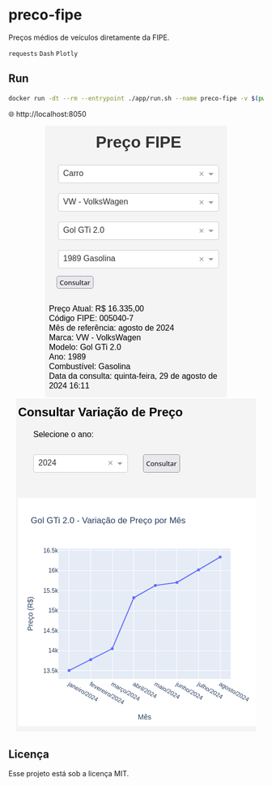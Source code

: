 # preco-fipe
Preços médios de veículos diretamente da FIPE. 

`requests` `Dash` `Plotly`

## Run
```bash
docker run -dt --rm --entrypoint ./app/run.sh --name preco-fipe -v $(pwd):/app -p 8050:8050 python:3.11-alpine
```
🌐 http://localhost:8050

<div align="center">
  <img src="preco-fipe.png" width="auto">
  <img src="consulta-variacao-preco.png" width="auto">
</div>

## Licença
Esse projeto está sob a licença MIT.
